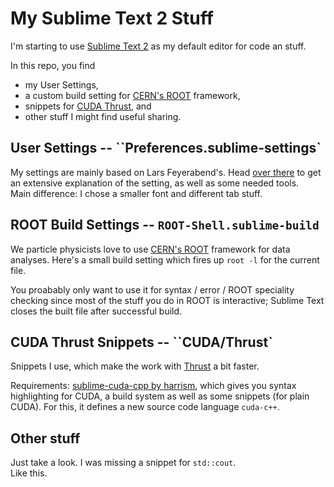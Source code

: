 # My Sublime Text 2 Stuff
I'm starting to use [Sublime Text 2](http://www.sublimetext.com/) as my default editor for code an stuff.

In this repo, you find

* my User Settings,
* a custom build setting for [CERN's ROOT](http://root.cern.ch/) framework,
* snippets for [CUDA Thrust](https://github.com/thrust/thrust), and
* other stuff I might find useful sharing.

## User Settings -- ``Preferences.sublime-settings`
My settings are mainly based on Lars Feyerabend's. Head [over there](https://github.com/lars-feyerabend/st2-user-settings) to get an extensive explanation of the setting, as well as some needed tools.  
Main difference: I chose a smaller font and different tab stuff.

## ROOT Build Settings -- ``ROOT-Shell.sublime-build``
We particle physicists love to use [CERN's ROOT](http://root.cern.ch/) framework for data analyses. Here's a small build setting which fires up ``root -l`` for the current file.

You proabably only want to use it for syntax / error / ROOT speciality checking since most of the stuff you do in ROOT is interactive; Sublime Text closes the built file after successful build.

## CUDA Thrust Snippets -- ``CUDA/Thrust`
Snippets I use, which make the work with [Thrust](https://github.com/thrust/thrust) a bit faster.

Requirements: [sublime-cuda-cpp by harrism](https://github.com/harrism/sublimetext-cuda-cpp), which gives you syntax highlighting for CUDA, a build system as well as some snippets (for plain CUDA). For this, it defines a new source code language ``cuda-c++``.

## Other stuff
Just take a look. I was missing a snippet for ``std::cout``.  
Like this.
